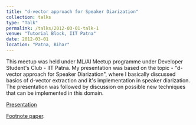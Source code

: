 ```yaml
---
title: "d-vector approach for Speaker Diarization"
collection: talks
type: "Talk"
permalink: /talks/2012-03-01-talk-1
venue: "Tutorial Block, IIT Patna"
date: 2012-03-01
location: "Patna, Bihar"
---
```


This meetup was held under ML/AI Meetup programme under Developer Student's Club - IIT Patna. My presentation was based on the topic - "d-vector approach for Speaker Diarization", where I basically discussed basics of d-vector extraction and it's implementation in speaker diarization. 
The presentation was followed by discussion on possible new techniques that can be implemented in this domain.

[Presentation](https://drive.google.com/file/d/1G8sN8UDsB2DteQB2Vy5v8vxi3a9yemgs/view?usp=sharing)

[Footnote paper](https://static.googleusercontent.com/media/research.google.com/en//pubs/archive/41939.pdf).